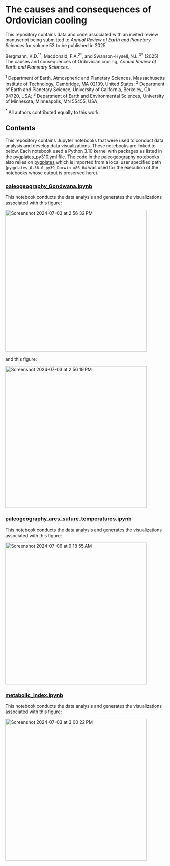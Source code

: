 # The causes and consequences of Ordovician cooling

This repository contains data and code associated with an invited review manuscript being submitted to *Annual Review of Earth and Planetary Sciences* for volume 53 to be published in 2025.

Bergmann, K.D.<sup>1</sup><sup>\*</sup>, Macdonald, F.A.<sup>2</sup><sup>\*</sup>, and Swanson-Hysell, N.L.<sup>3</sup><sup>\*</sup> (2025) The causes and consequences of Ordovician cooling, *Annual Review of Earth and Planetary Sciences*.

<sup>1</sup> Department of Earth, Atmospheric and Planetary Sciences, Massachusetts Institute of Technology, Cambridge, MA 02139, United States; <sup>2</sup> Department of Earth and Planetary Science, University of California, Berkeley, CA 94720, USA; <sup>3</sup> Department of Earth and Environmental Sciences, University of Minnesota, Minneapolis, MN 55455, USA

<sup>\*</sup> All authors contributed equally to this work.

## Contents

This repository contains Jupyter notebooks that were used to conduct data analysis and develop data visualizations. These notebooks are linked to below. Each notebook used a Python 3.10 kernel with packages as listed in the [pygplates_py310.yml](code/pygplates_py310.yml) file. The code in the paleogeography notebooks also relies on [pygplates](https://www.gplates.org/docs/pygplates/) which is imported from a local user specified path (`pygplates_0.36.0_py39_Darwin-x86_64` was used for the execution of the notebooks whose output is preserved here).

### [paleogeography_Gondwana.ipynb](code/paleogeography_Gondwana.ipynb)

This notebook conducts the data analysis and generates the visualizations associated with this figure:

<img width="444" alt="Screenshot 2024-07-03 at 2 56 32 PM" src="https://github.com/Swanson-Hysell-Group/2025_Ordovician_review/assets/4332322/8f85214f-dbcd-4215-bee9-65f3b44d2539">

and this figure:

<img width="444" alt="Screenshot 2024-07-03 at 2 56 19 PM" src="https://github.com/Swanson-Hysell-Group/2025_Ordovician_review/assets/4332322/3cce6d61-fc7e-480d-8388-adb1865f8435">

### [paleogeography_arcs_suture_temperatures.ipynb](code/paleogeography_arcs_suture_temperatures.ipynb)

This notebook conducts the data analysis and generates the visualizations associated with this figure:

<img width="444" alt="Screenshot 2024-07-06 at 9 18 55 AM" src="https://github.com/Swanson-Hysell-Group/2025_Ordovician_review/assets/4332322/2fb2e3bf-78fa-496d-af01-b3142239c72a">


### [metabolic_index.ipynb](code/metabolic_index.ipynb)

This notebook conducts the data analysis and generates the visualizations associated with this figure:

<img width="444" alt="Screenshot 2024-07-03 at 3 00 22 PM" src="https://github.com/Swanson-Hysell-Group/2025_Ordovician_review/assets/4332322/646dc18f-04dc-41a1-b8f4-3d6cd5c1240f">

